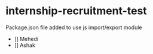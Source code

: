 # internship-recruitment-test
Package.json file added to use js import/export module

- [] Mehedi
- [] Ashak
